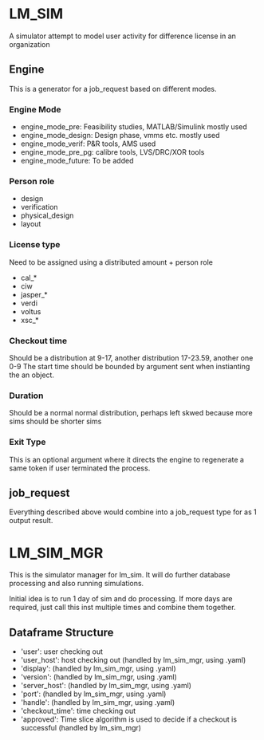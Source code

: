 LM_SIM
==========
A simulator attempt to model user activity for difference license in an organization

Engine
----------
This is a generator for a job_request based on different modes.

### Engine Mode

- engine_mode_pre: Feasibility studies, MATLAB/Simulink mostly used
- engine_mode_design: Design phase, vmms etc. mostly used
- engine_mode_verif: P&R tools, AMS used
- engine_mode_pre_pg: calibre tools, LVS/DRC/XOR tools
- engine_mode_future: To be added

### Person role

- design
- verification
- physical_design
- layout

### License type

Need to be assigned using a distributed amount + person role

- cal_*
- ciw
- jasper_*
- verdi
- voltus
- xsc_*

### Checkout time

Should be a distribution at 9-17, another distribution 17-23.59, another one 0-9 The start time should be bounded by
argument sent when instianting the an object.

### Duration

Should be a normal normal distribution, perhaps left skwed because more sims should be shorter sims

### Exit Type

This is an optional argument where it directs the engine to regenerate a same token if user terminated the process.

## job_request

Everything described above would combine into a job_request type for as 1 output result.

LM_SIM_MGR
===========
This is the simulator manager for lm_sim. It will do further database processing and also running simulations.

Initial idea is to run 1 day of sim and do processing. If more days are required, just call this inst multiple times and
combine them together.

Dataframe Structure
----------

- 'user': user checking out
- 'user_host': host checking out (handled by lm_sim_mgr, using .yaml)
- 'display': (handled by lm_sim_mgr, using .yaml)
- 'version': (handled by lm_sim_mgr, using .yaml)
- 'server_host': (handled by lm_sim_mgr, using .yaml)
- 'port': (handled by lm_sim_mgr, using .yaml)
- 'handle': (handled by lm_sim_mgr, using .yaml)
- 'checkout_time': time checking out
- 'approved': Time slice algorithm is used to decide if a checkout is successful (handled by lm_sim_mgr)
